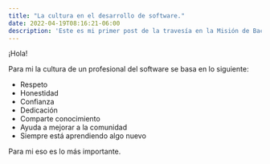 ```yaml
---
title: "La cultura en el desarrollo de software."
date: 2022-04-19T08:16:21-06:00
description: 'Este es mi primer post de la travesía en la Misión de Backend con Node JS de Launch X.'
---
```


¡Hola!

Para mi la cultura de un profesional del software se basa en lo siguiente:

- Respeto
- Honestidad
- Confianza
- Dedicación
- Comparte conocimiento
- Ayuda a mejorar a la comunidad
- Siempre está aprendiendo algo nuevo


Para mi eso es lo más importante.
